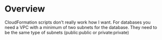 # Overview

CloudFormation scripts don't really work how I want.  For databases you need a VPC with a minimum of two subnets for the database.  They need to be the same type of subnets (public:public or private:private)
